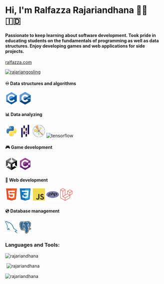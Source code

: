 <h1>Hi, I'm Ralfazza Rajariandhana 👨‍💻 🇮🇩</h1>

<h4> Passionate to keep learning about software development. Took pride in educating students on the fundamentals of programming as well as data structures. Enjoy developing games and web applications for side projects. </h4>
<p><a href="https://ralfazza.com" target="blank"> ralfazza.com </a></p>
<p> <a href="https://twitter.com/rajariangosling" target="blank"><img src="https://img.shields.io/twitter/follow/rajariangosling?logo=twitter&style=for-the-badge" alt="rajariangosling" /></a> </p>

<h4>♾️ Data structures and algorithms</h4>
<p>
<img src="https://raw.githubusercontent.com/devicons/devicon/master/icons/c/c-original.svg" alt="c" height="40"/>
<img src="https://raw.githubusercontent.com/devicons/devicon/master/icons/cplusplus/cplusplus-original.svg" alt="cplusplus" height="40"/>
</p>
<h4>📊 Data analyzing</h4>
<p>
<img src="https://raw.githubusercontent.com/devicons/devicon/master/icons/python/python-original.svg" alt="python" height="40"/>
<img src="https://raw.githubusercontent.com/devicons/devicon/master/icons/pandas/pandas-original.svg" alt="pandas" height="40"/>
<img src="https://raw.githubusercontent.com/devicons/devicon/master/icons/matplotlib/matplotlib-original.svg" alt="matplotlib" height="40"/>
<img src="https://www.vectorlogo.zone/logos/tensorflow/tensorflow-icon.svg" alt="tensorflow" height="40"/>
</p>
<h4>🎮 Game development</h4>
<p>
<img src="https://raw.githubusercontent.com/devicons/devicon/master/icons/unity/unity-original.svg" alt="unity" height="40"/>
<img src="https://raw.githubusercontent.com/devicons/devicon/master/icons/csharp/csharp-original.svg" alt="csharp" height="40"/>
</p>
<h4>🛜 Web development</h4>
<p>
<img src="https://raw.githubusercontent.com/devicons/devicon/master/icons/html5/html5-original.svg" alt="html5" height="40"/>
<img src="https://raw.githubusercontent.com/devicons/devicon/master/icons/css3/css3-original.svg" alt="css3" height="40"/>
<img src="https://raw.githubusercontent.com/devicons/devicon/master/icons/javascript/javascript-original.svg" alt="javascript" height="40"/>
<img src="https://raw.githubusercontent.com/devicons/devicon/master/icons/php/php-original.svg" alt="php" height="40"/>
<img src="https://raw.githubusercontent.com/devicons/devicon/master/icons/laravel/laravel-original.svg" alt="laravel" height="40"/>
</p>
<h4>💿 Database management</h4>
<p>
   <img src="https://raw.githubusercontent.com/devicons/devicon/master/icons/mysql/mysql-original.svg" alt="mysql" height="40"/>
  <img src="https://raw.githubusercontent.com/devicons/devicon/master/icons/postgresql/postgresql-original.svg" alt="postgresql" height="40"/>
</p>
<h3>Languages and Tools:</h3>
<p>     
    

<p><img src="https://github-readme-stats.vercel.app/api/top-langs?username=rajariandhana&show_icons=true&locale=en&layout=compact" alt="rajariandhana" /></p>

<p>&nbsp;<img align="center" src="https://github-readme-stats.vercel.app/api?username=rajariandhana&show_icons=true&locale=en" alt="rajariandhana" /></p>

<p><img align="center" src="https://github-readme-streak-stats.herokuapp.com/?user=rajariandhana&" alt="rajariandhana" /></p>
